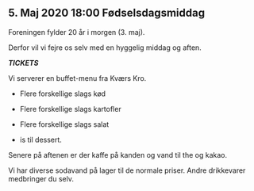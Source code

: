 <!-- ticket_id c02def6fbadcbfaff5d5831830ad3dce -->
<!-- ticket_count 20 -->
<!-- ticket_price 150 -->
<!-- ticket_deadline 2020-04-15 -->
## 5. Maj 2020 18:00 Fødselsdagsmiddag
Foreningen fylder 20 år i morgen (3. maj).

Derfor vil vi fejre os selv med en hyggelig middag og aften.

*****TICKETS*****

Vi serverer en buffet-menu fra Kværs Kro.

* Flere forskellige slags kød 
* Flere forskellige slags kartofler
* Flere forskellige slags salat

* is til dessert.

Senere på aftenen er der kaffe på kanden og vand til the og kakao. 

Vi har diverse sodavand på lager til de normale priser. Andre drikkevarer medbringer du selv.
